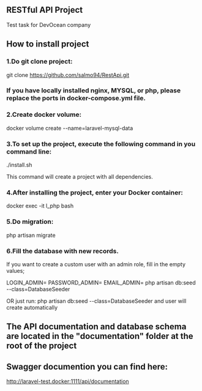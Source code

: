 
## RESTful API Project
Test  task for DevOcean company



## How to install project

### 1.Do git clone project:
git clone https://github.com/salmo94/RestApi.git


### If you have locally installed nginx, MYSQL, or php, please replace the ports in docker-compose.yml file.

### 2.Create docker volume:

docker volume create --name=laravel-mysql-data

### 3.To set up the project, execute the following command in you command line:
./install.sh

This command will create a project with all dependencies. 

### 4.After installing the project, enter your Docker container:
docker exec -it l_php bash

### 5.Do migration:
php artisan migrate

### 6.Fill the database with new records.
If you want to create a custom user with an admin role, fill in the empty values;

LOGIN_ADMIN= PASSWORD_ADMIN= EMAIL_ADMIN= php artisan db:seed --class=DatabaseSeeder

OR just run: php artisan db:seed --class=DatabaseSeeder    and user will create automatically

## The API documentation and database schema are located in the "documentation" folder at the root of the project
##  Swagger documention you can find here:
http://laravel-test.docker:1111/api/documentation
